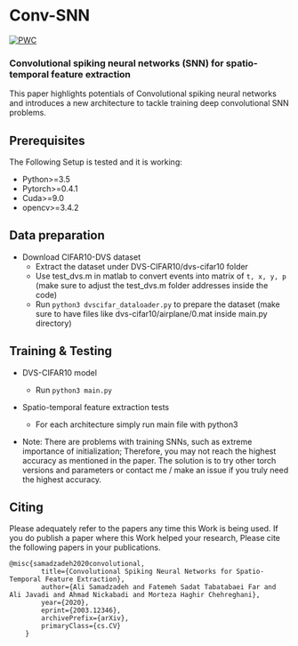 # Conv-SNN
[![PWC](https://img.shields.io/endpoint.svg?url=https://paperswithcode.com/badge/convolutional-spiking-neural-networks-for/event-data-classification-on-cifar10-dvs)](https://paperswithcode.com/sota/event-data-classification-on-cifar10-dvs?p=convolutional-spiking-neural-networks-for)
### Convolutional spiking neural networks (SNN) for spatio-temporal feature extraction
This paper highlights potentials of Convolutional spiking neural networks and introduces a new architecture to tackle training deep convolutional SNN problems.

## Prerequisites
The Following Setup is tested and it is working:
- Python>=3.5
- Pytorch>=0.4.1
- Cuda>=9.0
- opencv>=3.4.2

## Data preparation
- Download CIFAR10-DVS dataset
    + Extract the dataset under DVS-CIFAR10/dvs-cifar10 folder
    + Use test_dvs.m in matlab to convert events into matrix of ```t, x, y, p``` (make sure to adjust the test_dvs.m folder addresses inside the code) 
    + Run ```python3 dvscifar_dataloader.py``` to prepare the dataset (make sure to have files like dvs-cifar10/airplane/0.mat inside main.py directory)

## Training & Testing
- DVS-CIFAR10 model
    + Run ```python3 main.py```


- Spatio-temporal feature extraction tests
    + For each architecture simply run main file with python3


- Note: There are problems with training SNNs, such as extreme importance of initialization; Therefore, you may not reach the highest accuracy as mentioned in the paper. 
The solution is to try other torch versions and parameters or contact me / make an issue if you truly need the highest accuracy.

## Citing
Please adequately refer to the papers any time this Work is being used. If you do publish a paper where this Work helped your research, Please cite the following papers in your publications.

	@misc{samadzadeh2020convolutional,
            title={Convolutional Spiking Neural Networks for Spatio-Temporal Feature Extraction},
            author={Ali Samadzadeh and Fatemeh Sadat Tabatabaei Far and Ali Javadi and Ahmad Nickabadi and Morteza Haghir Chehreghani},
            year={2020},
            eprint={2003.12346},
            archivePrefix={arXiv},
            primaryClass={cs.CV}
        }

